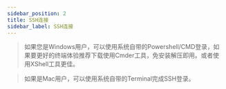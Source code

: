 ```yaml
---
sidebar_position: 2
title: SSH连接
sidebar_label: SSH连接
---
```


> 如果您是Windows用户，可以使用系统自带的Powershell/CMD登录，如果要更好的终端体验推荐下载使用Cmder工具，免安装解压即用。或者使用XShell工具更佳。

> 如果是Mac用户，可以使用系统自带的Terminal完成SSH登录。